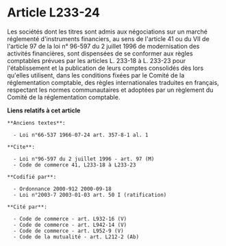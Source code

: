 # Article L233-24

Les sociétés dont les titres sont admis aux négociations sur un marché réglementé d'instruments financiers, au sens de
l'article 41 ou du VII de l'article 97 de la loi n° 96-597 du 2 juillet 1996 de modernisation des activités financières, sont
dispensées de se conformer aux règles comptables prévues par les articles L. 233-18 à L. 233-23 pour l'établissement et la
publication de leurs comptes consolidés dès lors qu'elles utilisent, dans les conditions fixées par le Comité de la
réglementation comptable, des règles internationales traduites en français, respectant les normes communautaires et adoptées
par un règlement du Comité de la réglementation comptable.

**Liens relatifs à cet article**

	**Anciens textes**:

	  - Loi n°66-537 1966-07-24 art. 357-8-1 al. 1

	**Cite**:

	  - Loi n°96-597 du 2 juillet 1996 - art. 97 (M)
	  - Code de commerce 41, L233-18 à L233-23

	**Codifié par**:

	  - Ordonnance 2000-912 2000-09-18
	  - Loi n°2003-7 2003-01-03 art. 50 I (ratification)

	**Cité par**:

	  - Code de commerce - art. L932-16 (V)
	  - Code de commerce - art. L942-14 (V)
	  - Code de commerce - art. L952-9 (V)
	  - Code de la mutualité - art. L212-2 (Ab)
